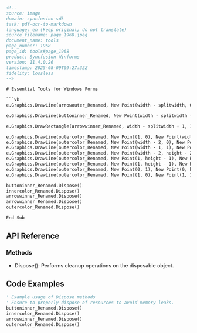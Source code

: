 ```html
<!-- 
source: image
domain: syncfusion-sdk
task: pdf-ocr-to-markdown
language: en (keep original; do not translate)
source_filename: page_1968.jpeg
document_name: tools
page_number: 1968
page_id: tools#page_1968
product: Syncfusion Winforms
version: 11.4.0.26
timestamp: 2025-08-09T09:27:32Z
fidelity: lossless
-->

# Essential Tools for Windows Forms

```vb
e.Graphics.DrawLine(arrowouter_Renamed, New Point(width - splitwidth, 0), New Point(width - splitwidth, height - 1))

e.Graphics.DrawLine(buttoninner_Renamed, New Point(width - splitwidth - 1, 2), New Point(width - splitwidth - 1, height - 3))

e.Graphics.DrawRectangle(arrowwinner_Renamed, width - splitwidth + 1, 1, splitwidth - 3, height - 3)

e.Graphics.DrawLine(outercolor_Renamed, New Point(1, 0), New Point(width - 2, 0))
e.Graphics.DrawLine(outercolor_Renamed, New Point(width - 2, 0), New Point(width - 2, 1))
e.Graphics.DrawLine(outercolor_Renamed, New Point(width - 1, 1), New Point(width - 1, height - 2))
e.Graphics.DrawLine(outercolor_Renamed, New Point(width - 2, height - 2), New Point(width - 2, height - 1))
e.Graphics.DrawLine(outercolor_Renamed, New Point(1, height - 1), New Point(width - 2, height - 1))
e.Graphics.DrawLine(outercolor_Renamed, New Point(1, height - 1), New Point(1, height - 2))
e.Graphics.DrawLine(outercolor_Renamed, New Point(0, 1), New Point(0, height - 2))
e.Graphics.DrawLine(outercolor_Renamed, New Point(1, 0), New Point(1, 1))

buttoninner_Renamed.Dispose()
innercolor_Renamed.Dispose()
arrowwinner_Renamed.Dispose()
arrowwinner_Renamed.Dispose()
outercolor_Renamed.Dispose()

End Sub
```

## API Reference

### Methods
- Dispose(): Performs cleanup operations on the disposable object.

## Code Examples

```vb
' Example usage of Dispose methods
' Ensure to properly dispose of resources to avoid memory leaks.
buttoninner_Renamed.Dispose()
innercolor_Renamed.Dispose()
arrowwinner_Renamed.Dispose()
outercolor_Renamed.Dispose()
```

<!-- tags: [product, winforms, essential tools, controls, dispose, graphical elements, synchronization contexts] keywords: [winforms, essential tools, Dispose, graphical drawing, resource management, Syncfusion] -->
```